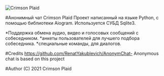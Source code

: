 ![Crimson Plaid](https://t.me/Crimson_plaid_bot)

#Анонимный чат Crimson Plaid
Проект написанный на языке Python, с помощью библиотеки Aiogram. Используется СУБД Sqlite3.

*Поддержка обмена аудио, видео и голосовых сообщений с собеседником. 
*анкеты пользователей для лучшего подбора собеседника.
*специальные команды, для диалогов.

#Credits
https://github.com/RenatYakublevich/AnonymChat- Anonymous chat is based on this project

#Author
(C) 2021 Crimson Plaid